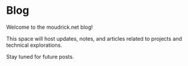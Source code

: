 # Blog

Welcome to the moudrick.net blog!  

This space will host updates, notes, and articles related to projects and technical explorations.  

Stay tuned for future posts.
